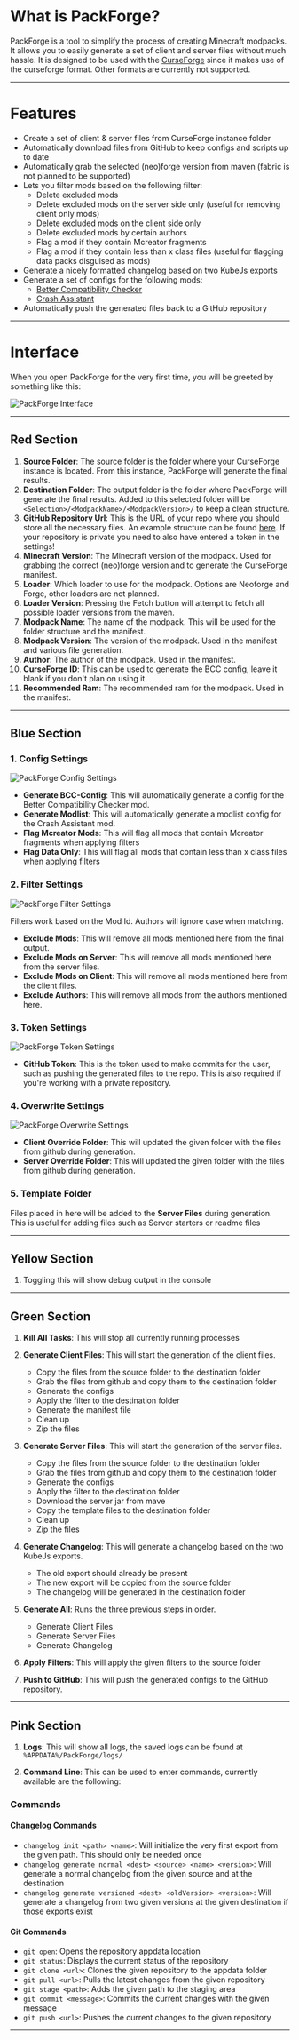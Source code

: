 # What is PackForge?

PackForge is a tool to simplify the process of creating Minecraft modpacks. It allows you to easily generate a set of
client and server files without much hassle. It is designed to be used with the [CurseForge](https://www.curseforge.com/)
since it makes use of the curseforge format. Other formats are currently not supported.

---

# Features

- Create a set of client & server files from CurseForge instance folder
- Automatically download files from GitHub to keep configs and scripts up to date
- Automatically grab the selected (neo)forge version from maven (fabric is not planned to be supported)
- Lets you filter mods based on the following filter:
    - Delete excluded mods
    - Delete excluded mods on the server side only (useful for removing client only mods)
    - Delete excluded mods on the client side only
    - Delete excluded mods by certain authors
    - Flag a mod if they contain Mcreator fragments
    - Flag a mod if they contain less than x class files (useful for flagging data packs disguised as mods)
- Generate a nicely formatted changelog based on two KubeJs exports
- Generate a set of configs for the following mods:
    - [Better Compatibility Checker](https://www.curseforge.com/minecraft/mc-mods/better-compatibility-checker) 
    - [Crash Assistant](https://www.curseforge.com/minecraft/mc-mods/crash-assistant)
- Automatically push the generated files back to a GitHub repository

---

# Interface

When you open PackForge for the very first time, you will be greeted by something like this:

![PackForge Interface](docs/PackForge-MainWindow.jpg)

---

## Red Section

1. **Source Folder**: The source folder is the folder where your CurseForge instance is located. 
From this instance, PackForge will generate the final results.
2. **Destination Folder**: The output folder is the folder where PackForge will generate the final results. 
Added to this selected folder will be `<Selection>/<ModpackName>/<ModpackVersion>/` to keep a clean structure.
3. **GitHub Repository Url**: This is the URL of your repo where you should store all the necessary files.
An example structure can be found [here](https://github.com/AllTheMods/ATM-10). If your repository is private you 
need to also have entered a token in the settings!
4. **Minecraft Version**: The Minecraft version of the modpack. Used for grabbing the correct (neo)forge version and
to generate the CurseForge manifest.
5. **Loader**: Which loader to use for the modpack. Options are Neoforge and Forge, other loaders are not planned.
6. **Loader Version**: Pressing the Fetch button will attempt to fetch all possible loader versions from the maven.
7. **Modpack Name**: The name of the modpack. This will be used for the folder structure and the manifest.
8. **Modpack Version**: The version of the modpack. Used in the manifest and various file generation.
9. **Author**: The author of the modpack. Used in the manifest.
10. **CurseForge ID**: This can be used to generate the BCC config, leave it blank if you don't plan on using it.
11. **Recommended Ram**: The recommended ram for the modpack. Used in the manifest.

---

## Blue Section

### 1. Config Settings 

![PackForge Config Settings](docs/PackForge-ConfigWindow.png)

- **Generate BCC-Config**: This will automatically generate a config for the Better Compatibility Checker mod.
- **Generate Modlist**: This will automatically generate a modlist config for the Crash Assistant mod.
- **Flag Mcreator Mods**: This will flag all mods that contain Mcreator fragments when applying filters
- **Flag Data Only**: This will flag all mods that contain less than x class files when applying filters

### 2. Filter Settings

![PackForge Filter Settings](docs/PackForge-FilterWindow.png)

Filters work based on the Mod Id. Authors will ignore case when matching.
- **Exclude Mods**: This will remove all mods mentioned here from the final output.
- **Exclude Mods on Server**: This will remove all mods mentioned here from the server files.
- **Exclude Mods on Client**: This will remove all mods mentioned here from the client files.
- **Exclude Authors**: This will remove all mods from the authors mentioned here.

### 3. Token Settings

![PackForge Token Settings](docs/PackForge-TokenWindow.png)

- **GitHub Token**: This is the token used to make commits for the user, such as pushing the generated files to the repo.
This is also required if you're working with a private repository.

### 4. Overwrite Settings

![PackForge Overwrite Settings](docs/PackForge-OverwriteWindow.png)

- **Client Override Folder**: This will updated the given folder with the files from github during generation.
- **Server Override Folder**: This will updated the given folder with the files from github during generation.

### 5. Template Folder

Files placed in here will be added to the **Server Files** during generation. This is useful for adding files such as 
Server starters or readme files

---

## Yellow Section

1. Toggling this will show debug output in the console

---

## Green Section

1. **Kill All Tasks**: This will stop all currently running processes

2. **Generate Client Files**: This will start the generation of the client files.
   - Copy the files from the source folder to the destination folder
   - Grab the files from github and copy them to the destination folder
   - Generate the configs
   - Apply the filter to the destination folder
   - Generate the manifest file
   - Clean up
   - Zip the files
   
3. **Generate Server Files**: This will start the generation of the server files.
   - Copy the files from the source folder to the destination folder
   - Grab the files from github and copy them to the destination folder
   - Generate the configs
   - Apply the filter to the destination folder
   - Download the server jar from mave
   - Copy the template files to the destination folder
   - Clean up
   - Zip the files
   
4. **Generate Changelog**: This will generate a changelog based on the two KubeJs exports.
   - The old export should already be present
   - The new export will be copied from the source folder
   - The changelog will be generated in the destination folder
   
5. **Generate All**: Runs the three previous steps in order. 
   - Generate Client Files
   - Generate Server Files
   - Generate Changelog

6. **Apply Filters**: This will apply the given filters to the source folder

7. **Push to GitHub**: This will push the generated configs to the GitHub repository.

---

## Pink Section

1. **Logs**: This will show all logs, the saved logs can be found at `%APPDATA%/PackForge/logs/`

2. **Command Line**: This can be used to enter commands, currently available are the following:

### Commands

#### Changelog Commands

- `changelog init <path> <name>`: Will initialize the very first export from the given path. This should only be needed once
- `changelog generate normal <dest> <source> <name> <version>`: Will generate a normal changelog from the given source and at the destination
- `changelog generate versioned <dest> <oldVersion> <version>`: Will generate a changelog from two given versions at the given destination if those exports exist


#### Git Commands

- `git open`: Opens the repository appdata location
- `git status`: Displays the current status of the repository
- `git clone <url>`: Clones the given repository to the appdata folder
- `git pull <url>`: Pulls the latest changes from the given repository
- `git stage <path>`: Adds the given path to the staging area
- `git commit <message>`: Commits the current changes with the given message
- `git push <url>`: Pushes the current changes to the given repository

---